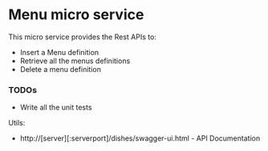 # Menu micro service

This micro service provides the Rest APIs to:

* Insert a Menu definition
* Retrieve all the menus definitions
* Delete a menu definition

### TODOs

* Write all the unit tests

Utils:

* http://[server][:serverport]/dishes/swagger-ui.html - API Documentation
